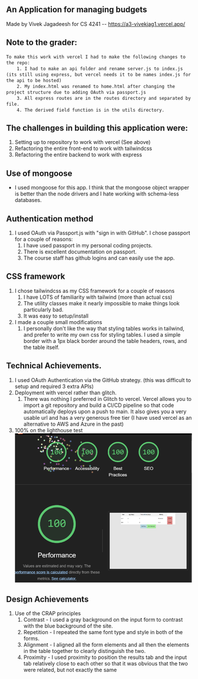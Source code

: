 ## An Application for managing budgets
Made by Vivek Jagadeesh for CS 4241 -- https://a3-vivekjag1.vercel.app/

## Note to the grader: 
    To make this work with vercel I had to make the following changes to the repo: 
        1. I had to make an api folder and rename server.js to index.js (its still using express, but vercel needs it to be names index.js for the api to be hosted)
        2. My index.html was renamed to home.html after changing the project structure due to adding OAuth via passport.js
        3. All express routes are in the routes directory and separated by file. 
        4. The derived field function is in the utils directory. 

## The challenges in building this application were: 
1. Setting up to repository to work with vercel (See above)
2. Refactoring the entire front-end to work with tailwindcss 
3. Refactoring the entire backend to work with express
## Use of mongoose
- I used mongoose for this app. I think that the mongoose object wrapper is better than the node drivers and I hate working with schema-less databases. 
  
## Authentication method 
1. I used OAuth via Passport.js with "sign in with GitHub". I chose passport for a couple of reasons: 
    1. I have used passport in my personal coding projects. 
    2. There is excellent documentation on passport.
    3. The course staff has github logins and can easily use the app. 
## CSS framework 
1. I chose tailwindcss as my CSS framework for a couple of reasons 
    1. I have LOTS of familiarity with tailwind (more than actual css)
    2. The utility classes make it nearly impossible to make things look particularly bad. 
    3. It was easy to setup/install 
2. I made a couple small modifications 
    1. I personally don't like the way that styling tables works in tailwind, and prefer to write my own css for styling tables. I used a simple border with a 1px black border around the table headers, rows, and the table itself. 

## Technical Achievements.
1. I used OAuth Authentication via the GitHub strategy. (this was difficult to setup and required 3 extra APIs)
2. Deployment with vercel rather than glitch. 
    1. There was nothing I preferred in Glitch to vercel. Vercel allows you to import a git repository and build a CI/CD pipeline so that code automatically deploys upon a push to main. It also gives you a very usable url and has a very generous free tier (I have used vercel as an alternative to AWS and Azure in the past)
3. 100% on the lighthouse test 
![lighthouse score](image.png)
## Design Achievements
1. Use of the CRAP principles
   1. Contrast - I used a gray background on the input form to contrast with the blue background of the site.
   2. Repetition - I repeated the same font type and style in both of the forms.
   3. Alignment - I aligned all the form elements and all then the elements in the table together to clearly distinguish the two. 
   4. Proximity - I used proximity to position the results tab and the input tab relatively close to each other so that it was obvious that the two were related, but not exactly the same



